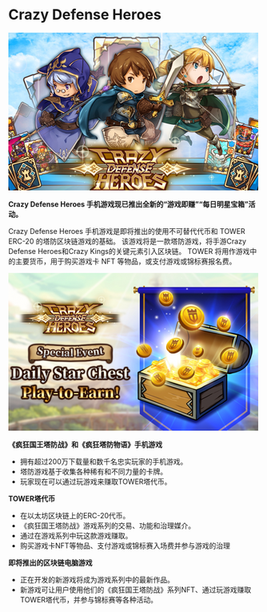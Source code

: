 # Crazy Defense Heroes


![nsdifn](nsdifn.png)


<p><strong>Crazy Defense Heroes 手机游戏现已推出全新的“游戏即赚”“每日明星宝箱”活动。</strong></p>
<p>Crazy Defense Heroes 手机游戏是即将推出的使用不可替代代币和 TOWER ERC-20 的塔防区块链游戏的基础。 该游戏将是一款塔防游戏，将手游Crazy Defense Heroes和Crazy Kings的关键元素引入区块链。 TOWER 将用作游戏中的主要货币，用于购买游戏卡 NFT 等物品，或支付游戏或锦标赛报名费。</p>

![dnai](dnai.png)

**《疯狂国王塔防战》和《疯狂塔防物语》手机游戏**

- 拥有超过200万下载量和数千名忠实玩家的手机游戏。
- 塔防游戏基于收集各种稀有和不同力量的卡牌。
- 玩家现在可以通过玩游戏来赚取TOWER塔代币。

**TOWER塔代币**

- 在以太坊区块链上的ERC-20代币。
- 《疯狂国王塔防战》游戏系列的交易、功能和治理媒介。
- 通过在游戏系列中玩这款游戏赚取。
- 购买游戏卡NFT等物品、支付游戏或锦标赛入场费并参与游戏的治理

**即将推出的区块链电脑游戏**

- 正在开发的新游戏将成为游戏系列中的最新作品。
- 新游戏可让用户使用他们的《疯狂国王塔防战》系列NFT、通过玩游戏赚取TOWER塔代币，并参与锦标赛等各种活动。
